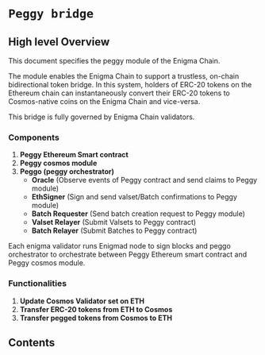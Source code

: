 <!--
order: 0
title: Peggy Bridge Overview
parent:
  title: "Peggy bridge"
-->

# `Peggy bridge`

## High level Overview

This document specifies the peggy module of the Enigma Chain.

The module enables the Enigma Chain to support a trustless, on-chain bidirectional token bridge. In this system,
holders of ERC-20 tokens on the Ethereum chain can instantaneously convert their ERC-20 tokens to Cosmos-native coins on
the Enigma Chain and vice-versa.

This bridge is fully governed by Enigma Chain validators.

### Components

1. **Peggy Ethereum Smart contract**
2. **Peggy cosmos module**
3. **Peggo (peggy orchestrator)**
    - **Oracle** (Observe events of Peggy contract and send claims to Peggy module)
    - **EthSigner** (Sign and send valset/Batch confirmations to Peggy module)
    - **Batch Requester** (Send batch creation request to Peggy module)
    - **Valset Relayer** (Submit Valsets to Peggy contract)
    - **Batch Relayer** (Submit Batches to Peggy contract)

Each enigma validator runs Enigmad node to sign blocks and peggo orchestrator to orchestrate between Peggy
Ethereum smart contract and Peggy cosmos module.

### Functionalities

1. **Update Cosmos Validator set on ETH**
2. **Transfer ERC-20 tokens from ETH to Cosmos**
3. **Transfer pegged tokens from Cosmos to ETH**

## Contents

[comment]: <> (0. **[Definitions]&#40;./spec/01_definitions.md&#41;**)

[comment]: <> (1. **[Bootstrapping the bridge]&#40;spec/docs/bootstrapping.md&#41;**)

[comment]: <> (2. **[Workflow]&#40;spec/docs/workflow.md&#41;**)

[comment]: <> (    - [Update Cosmos Validator set on ETH]&#40;spec/docs/workflow.md#Update-Cosmos-Validator-set-on-ETH&#41;)

[comment]: <> (    - [Transfer ERC-20 tokens from ETH to Cosmos]&#40;spec/docs/workflow.md#Transfer-ERC20-tokens-from-ETH-to-Cosmos&#41;)

[comment]: <> (    - [Transfer pegged tokens from Cosmos to ETH]&#40;spec/docs/workflow.md#Transfer-pegged-tokens-from-Cosmos-to-ETH&#41;)

[comment]: <> (3. **[Design]&#40;spec/docs/design/&#41;**)

[comment]: <> (    - [Minting and locking tokens in Peggy]&#40;spec/docs/mint-lock.md&#41;)

[comment]: <> (    - [Oracle design]&#40;spec/docs/design/oracle.md&#41;)

[comment]: <> (    - [Ethereum signing]&#40;spec/ethereum-signing.md&#41;)

[comment]: <> (    - [Incentives]&#40;spec/docs/design/incentives.md&#41;)

[comment]: <> (    - [relaying semantics]&#40;spec/docs/relaying-semantics.md&#41;)

[comment]: <> (    - [Securing Concerns]&#40;spec/docs/security.md&#41;)

[comment]: <> (4. **[State]&#40;spec/docs/state.md&#41;**)

[comment]: <> (    - [Parameters and base types]&#40;spec/docs/state.md&#41;)

[comment]: <> (5. **[Messages]&#40;./spec/04_messages.md&#41;**)

[comment]: <> (    - [User messages]&#40;./spec/04_messages.md#user-messages&#41;)

[comment]: <> (    - [Relayer Messages]&#40;./spec/04_messages.md#relayer-messages&#41;)

[comment]: <> (    - [Oracle Messages]&#40;./spec/04_messages.md#oracle-messages&#41;)

[comment]: <> (    - [Ethereum Signer messages]&#40;./spec/04_messages.md#ethereum-signer-messages&#41;)

[comment]: <> (    - [Validator Messages]&#40;./spec/04_messages.md#validator-messages&#41;)

[comment]: <> (6. **[End Block]&#40;spec/06_end_block.md&#41;**)

[comment]: <> (    - [Slashing]&#40;spec/06_end_block.md#Slashing&#41;)

[comment]: <> (    - [Attestation Tally]&#40;spec/06_end_block.md#Attestation&#41;)

[comment]: <> (    - [Cleanup]&#40;spec/06_end_block.md#Cleanup&#41;)

[comment]: <> (7. **[Events]&#40;spec/docs/events.md&#41;**)

[comment]: <> (    - [EndBlocker]&#40;spec/docs/events.md#EndBlocker&#41;)

[comment]: <> (    - [Handlers]&#40;spec/docs/events.md#Service-Messages&#41;)

[comment]: <> (8. **[Parameters]&#40;spec/08_params.md&#41;**)








